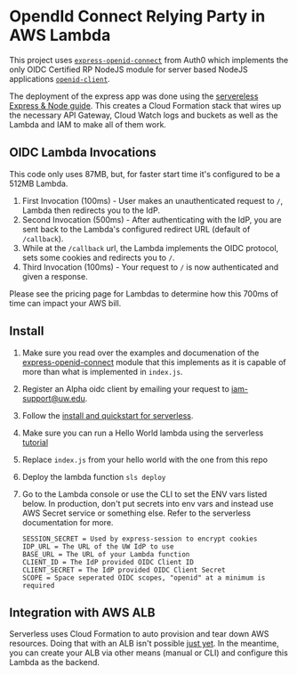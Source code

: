 # OpendId Connect Relying Party in AWS Lambda

This project uses [`express-openid-connect`](https://github.com/auth0/express-openid-connect) from Auth0 which implements the only OIDC Certified RP NodeJS module for server based NodeJS applications [`openid-client`](https://www.npmjs.com/package/openid-client).

The deployment of the express app was done using the [servereless Express & Node guide](https://serverless.com/blog/serverless-express-rest-api/).  This creates a Cloud Formation stack that wires up the necessary API Gateway, Cloud Watch logs and buckets as well as the Lambda and IAM to make all of them work.

## OIDC Lambda Invocations

This code only uses 87MB, but, for faster start time it's configured to be a 512MB Lambda.

1. First Invocation (100ms) - User makes an unauthenticated request to `/`, Lambda then redirects you to the IdP.
2. Second Invocation (500ms) - After authenticating with the IdP, you are sent back to the Lambda's configured redirect URL (default of `/callback`).
3. While at the `/callback` url, the Lambda implements the OIDC protocol, sets some cookies and redirects you to `/`.
4. Third Invocation (100ms) - Your request to `/` is now authenticated and given a response.

Please see the pricing page for Lambdas to determine how this 700ms of time can impact your AWS bill.

## Install

1. Make sure you read over the examples and documenation of the [express-openid-connect](https://github.com/auth0/express-openid-connect) module that this implements as it is capable of more than what is implemented in `index.js`.
1. Register an Alpha oidc client by emailing your request to iam-support@uw.edu.
1. Follow the [install and quickstart for serverless](https://serverless.com/framework/docs/providers/aws/guide/quick-start/).
1. Make sure you can run a Hello World lambda using the serverless [tutorial](https://serverless.com/blog/serverless-express-rest-api/)
1. Replace `index.js` from your hello world with the one from this repo
1. Deploy the lambda function `sls deploy`
1. Go to the Lambda console or use the CLI to set the ENV vars listed below.  In production, don't put secrets into env vars and instead use AWS Secret service or something else.  Refer to the serverless documentation for more.

       SESSION_SECRET = Used by express-session to encrypt cookies
       IDP_URL = The URL of the UW IdP to use
       BASE_URL = The URL of your Lambda function
       CLIENT_ID = The IdP provided OIDC Client ID
       CLIENT_SECRET = The IdP provided OIDC Client Secret
       SCOPE = Space seperated OIDC scopes, "openid" at a minimum is required

## Integration with AWS ALB

Serverless uses Cloud Formation to auto provision and tear down AWS resources. Doing that with an ALB isn't possible [just yet](https://github.com/serverless/serverless/issues/5572).  In the meantime, you can create your ALB via other means (manual or CLI) and configure this Lambda as the backend.

